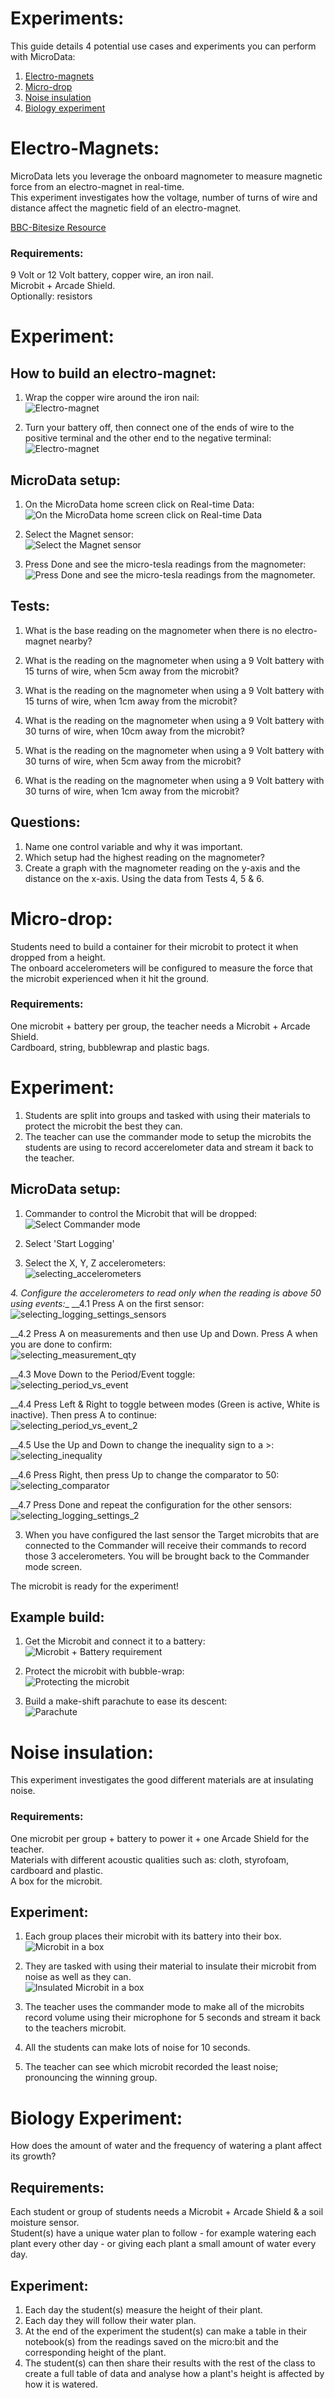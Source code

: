 # Experiments:
This guide details 4 potential use cases and experiments you can perform with MicroData:
1. [Electro-magnets](#Electro-Magnets)
2. [Micro-drop](#Micro-drop)
4. [Noise insulation](#Noise-insulation)
3. [Biology experiment](#Biology-Experiment)


# Electro-Magnets:
MicroData lets you leverage the onboard magnometer to measure magnetic force from an electro-magnet in real-time.<br>
This experiment investigates how the voltage, number of turns of wire and distance affect the magnetic field of an electro-magnet.<br>

[BBC-Bitesize Resource](https://www.bbc.co.uk/bitesize/guides/zvk4t39/revision/6)

### Requirements:
9 Volt or 12 Volt battery, copper wire, an iron nail.<br>
Microbit + Arcade Shield.<br>
Optionally: resistors<br>

# Experiment:
## How to build an electro-magnet:
1. Wrap the copper wire around the iron nail:<br>
![Electro-magnet](resources/experiment_images/electro_magnet.png)

2. Turn your battery off, then connect one of the ends of wire to the positive terminal and the other end to the negative terminal:<br>
![Electro-magnet](resources/experiment_images/electro_magnet_powered.png)


## MicroData setup:
1. On the MicroData home screen click on Real-time Data:<br>
![On the MicroData home screen click on Real-time Data](resources/selecting_realtime_data.png)

2. Select the Magnet sensor:<br>
![Select the Magnet sensor](resources/selecting_magnet.png)

3. Press Done and see the micro-tesla readings from the magnometer:<br>
![Press Done and see the micro-tesla readings from the magnometer.](resources/experiment_images/electro_magnet_reading.png)

## Tests:
1. What is the base reading on the magnometer when there is no electro-magnet nearby?

2. What is the reading on the magnometer when using a 9 Volt battery with 15 turns of wire, when 5cm away from the microbit?

3. What is the reading on the magnometer when using a 9 Volt battery with 15 turns of wire, when 1cm away from the microbit?

4. What is the reading on the magnometer when using a 9 Volt battery with 30 turns of wire, when 10cm away from the microbit?

5. What is the reading on the magnometer when using a 9 Volt battery with 30 turns of wire, when 5cm away from the microbit?

6. What is the reading on the magnometer when using a 9 Volt battery with 30 turns of wire, when 1cm away from the microbit?


## Questions:
1. Name one control variable and why it was important.
2. Which setup had the highest reading on the magnometer?
3. Create a graph with the magnometer reading on the y-axis and the distance on the x-axis. Using the data from Tests 4, 5 & 6.


# Micro-drop:
Students need to build a container for their microbit to protect it when dropped from a height.<br>
The onboard accelerometers will be configured to measure the force that the microbit experienced when it hit the ground.<br>

### Requirements:
One microbit + battery per group, the teacher needs a Microbit + Arcade Shield.<br>
Cardboard, string, bubblewrap and plastic bags.<br>

# Experiment:
1. Students are split into groups and tasked with using their materials to protect the microbit the best they can.
2. The teacher can use the commander mode to setup the microbits the students are using to record accerelometer data and stream it back to the teacher.

## MicroData setup:
1. Commander to control the Microbit that will be dropped:<br>
![Select Commander mode](resources/selecting_commander_mode.png.png)
2. Select 'Start Logging'

3. Select the X, Y, Z accelerometers:<br>
![selecting_accelerometers](resources/selecting_accelerometers.png)

_4. Configure the accelerometers to read only when the reading is above 50 using events:__
__4.1 Press A on the first sensor:<br>
![selecting_logging_settings_sensors](resources/selecting_logging_settings_sensors.png)

__4.2 Press A on measurements and then use Up and Down. Press A when you are done to confirm:<br>
![selecting_measurement_qty](resources/selecting_measurement_qty.png)

__4.3 Move Down to the Period/Event toggle:<br>
![selecting_period_vs_event](resources/selecting_period_vs_event.png)

__4.4 Press Left & Right to toggle between modes (Green is active, White is inactive). Then press A to continue:<br>
![selecting_period_vs_event_2](resources/selecting_period_vs_event_2.png)

__4.5 Use the Up and Down to change the inequality sign to a >:<br>
![selecting_inequality](resources/selecting_inequality.png)

__4.6 Press Right, then press Up to change the comparator to 50:<br>
![selecting_comparator](resources/selecting_comparator.png)

__4.7 Press Done and repeat the configuration for the other sensors:<br>
![selecting_logging_settings_2](resources/selecting_logging_settings_2.png)

3. When you have configured the last sensor the Target microbits that are connected to the Commander will receive their commands to record those 3 accelerometers. You will be brought back to the Commander mode screen.<br>


The microbit is ready for the experiment!


## Example build:
1. Get the Microbit and connect it to a battery:<br>
![Microbit + Battery requirement](resources/experiment_images/microbit_w_battery_radio.png)

2. Protect the microbit with bubble-wrap:<br>
![Protecting the microbit](resources/experiment_images/microbit_w_battery_radio_covered.png)

3. Build a make-shift parachute to ease its descent:<br>
![Parachute](resources/experiment_images/microbit_w_battery_radio_covered_parachute.png)


# Noise insulation:
This experiment investigates the good different materials are at insulating noise.<br>

### Requirements:
One microbit per group + battery to power it + one Arcade Shield for the teacher.<br>
Materials with different acoustic qualities such as: cloth, styrofoam, cardboard and plastic.<br>
A box for the microbit.

## Experiment:
1. Each group places their microbit with its battery into their box.<br>
![Microbit in a box](resources/experiment_images/microbit_in_box.png)

2. They are tasked with using their material to insulate their microbit from noise as well as they can.<br>
![Insulated Microbit in a box](resources/experiment_images/microbit_in_box_covered.jpg)

3. The teacher uses the commander mode to make all of the microbits record volume using their microphone for 5 seconds and stream it back to the teachers microbit.

4. All the students can make lots of noise for 10 seconds.

5. The teacher can see which microbit recorded the least noise; pronouncing the winning group.


# Biology Experiment:
How does the amount of water and the frequency of watering a plant affect its growth?

## Requirements:
Each student or group of students needs a Microbit + Arcade Shield & a soil moisture sensor.<br>
Student(s) have a unique water plan to follow - for example watering each plant every other day - or giving each plant a small amount of water every day.

## Experiment:​
1. Each day the student(s) measure the height of their plant.
2. Each day they will follow their water plan. 
3. At the end of the experiment the student(s) can make a table in their notebook(s) from the readings saved on the micro:bit and the corresponding height of the plant.​
4. The student(s) can then share their results with the rest of the class to create a full table of data and analyse how a plant's height is affected by how it is watered.​
